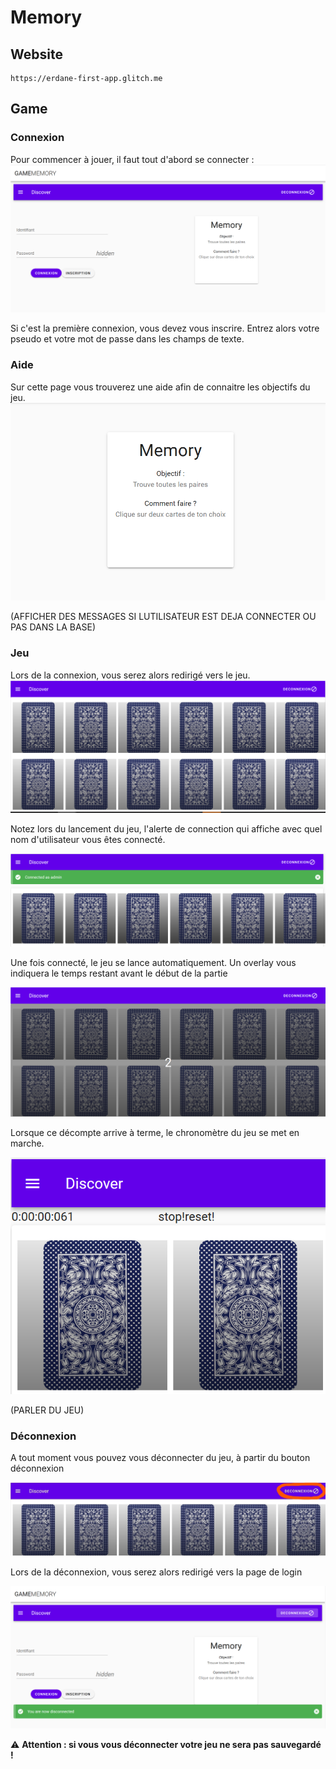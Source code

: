 # Memory

## Website
```
https://erdane-first-app.glitch.me
```

## Game

### Connexion
Pour commencer à jouer, il faut tout d'abord se connecter :
![Login](/public/Login.png)

Si c'est la première connexion, vous devez vous inscrire.
Entrez alors votre pseudo et votre mot de passe dans les champs de texte.

### Aide
Sur cette page vous trouverez une aide afin de connaitre les objectifs du jeu.
![Help](/public/Help.png)

(AFFICHER DES MESSAGES SI LUTILISATEUR EST DEJA CONNECTER OU PAS DANS LA BASE)

### Jeu
Lors de la connexion, vous serez alors redirigé vers le jeu.
![Game](/public/Game.png)

Notez lors du lancement du jeu, l'alerte de connection qui affiche avec quel nom d'utilisateur vous êtes connecté.

![Alerte connexion](/public/AlertConnection.png)

Une fois connecté, le jeu se lance automatiquement.
Un overlay vous indiquera le temps restant avant le début de la partie

![Overlay](public/Overlay.png)

Lorsque ce décompte arrive à terme, le chronomètre du jeu se met en marche.

![Chronometre](public/Chronometre.png)

(PARLER DU JEU)

### Déconnexion
A tout moment vous pouvez vous déconnecter du jeu, à partir du bouton déconnexion

![Deconnexion](/public/BoutonDeconnexion.jpg)

Lors de la déconnexion, vous serez alors redirigé vers la page de login

![Retour page login](/public/Retour_page_login.png)

:warning: **Attention : si vous vous déconnecter votre jeu ne sera pas sauvegardé !**

